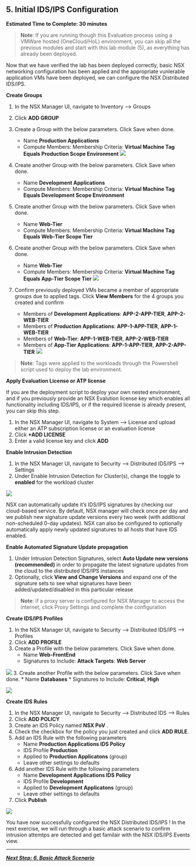 

## 5. Initial IDS/IPS Configuration
**Estimated Time to Complete: 30 minutes**

> **Note**: If you are running though this Evaluation process using a VMWare hosted (OneCloud/HoL) environment, you can skip all the previous modules and start with this lab module (5), as everything has already been deployed. 

Now that we have verified the lab has been deployed correctly, basic NSX networking configuration has been applied and the appropriate vunlerable application VMs have been deployed, we can configure the NSX Distributed IDS/IPS.

**Create Groups**
1.	In the NSX Manager UI, navigate to Inventory -->  Groups 
2. Click **ADD GROUP**
3.	Create a Group with the below parameters. Click Save when done.
    * Name **Production Applications**
    * Compute Members: Membership Criteria: **Virtual Machine Tag Equals Production Scope Environment**
    ![](assets/images/IDPS_POC_7.PNG)     
3.	Create another Group with the below parameters. Click Save when done.
    * Name **Development Applications**
    * Compute Members: Membership Criteria: **Virtual Machine Tag Equals Development Scope Environment**
4.	Create another Group with the below parameters. Click Save when done.
    * Name **Web-Tier**
    * Compute Members: Membership Criteria: **Virtual Machine Tag Equals Web-Tier Scope Tier**	
5.	Create another Group with the below parameters. Click Save when done.
    * Name **Web-Tier**
    * Compute Members: Membership Criteria: **Virtual Machine Tag Equals App-Tier Scope Tier**
    ![](assets/images/IDPS_POC_46.PNG)

6. Confirm previously deployed VMs became a member of appropriate groups due to applied tags. Click **View Members** for the 4 groups you created and confirm
    * Members of **Development Applications**: **APP-2-APP-TIER**, **APP-2-WEB-TIER**
    * Members of **Production Applications**: **APP-1-APP-TIER**, **APP-1-WEB-TIER**
	* Members of **Web-Tier**: **APP-1-WEB-TIER**, **APP-2-WEB-TIER**
    * Members of **App-Tier Applications**: **APP-1-APP-TIER**, **APP-2-APP-TIER**
    ![](assets/images/IDPS_POC_9.PNG)    
    
> **Note**: Tags were applied to the workloads through the Powershell script used to deploy the lab environment.

**Apply Evaluation License or ATP license**

If you are the deployment script to deploy your own nested environment, and if you previously provide an NSX Evalution license key which enables all functionality including IDS/IPS, or if the required license is already present, you can skip this step. 
1.	In the NSX Manager UI, navigate to System --> License and upload either an ATP subscription license or an evaluation license
2.	Click **+ADD LICENSE** 
3.	Enter a valid license key and click **ADD**


**Enable Intrusion Detection**
1.	In the NSX Manager UI, navigate to Security -->  Distributed IDS/IPS --> Settings
2.	Under Enable Intrusion Detection for Cluster(s), change the toggle to **enabled** for the workload cluster

![](assets/images/IDPS_POC_45.PNG)

NSX can automatically update it’s IDS/IPS signatures by checking our cloud-based service. By default, NSX manager will check once per day and we publish new signature update versions every two week (with additional non-scheduled 0-day updates). NSX can also be configured to optionally automatically apply newly updated signatures to all hosts that have IDS enabled.

**Enable Automated Signature Update propagation**
1.	Under Intrusion Detection Signatures, select **Auto Update new versions (recommended)** in order to propagate the latest signature updates from the cloud to the distributed IDS/IPS instances
2.	Optionally, click **View and Change Versions** and expand one of the signature sets to see what signatures have been added/updated/disabled in this particular release 

> **Note**: if a proxy server is configured for NSX Manager to access the internet, click Proxy Settings and complete the configuration


**Create IDS/IPS Profiles**
1.	In the NSX Manager UI, navigate to Security -->  Distributed IDS/IPS --> Profiles
2. Click **ADD PROFILE**
3.	Create a Profile with the below parameters. Click Save when done.
    * Name **Web-FrontEnd**
    * Signatures to Include: **Attack Targets**: **Web Server**
	
![](assets/images/IDPS_POC_47.PNG)
3.	Create another Profile with the below parameters. Click Save when done.
    * Name **Databases**
    * Signatures to Include: **Critical**, **High**

![](assets/images/IDPS_POC_6.PNG)

**Create IDS Rules**
1.	In the NSX Manager UI, navigate to Security -->  Distributed IDS --> Rules
2. Click **ADD POLICY**
3.	Create an IDS Policy named **NSX PoV** .
4. Check the checkbox for the policy you just created and click **ADD RULE**.
5. Add an IDS Rule with the following parameters
    * Name **Production Applications IDS Policy**
    * IDS Profile **Production**
    * Applied to **Production Applicatons** (group)
    * Leave other settings to defaults
6. Add another IDS Rule with the following parameters
    * Name **Development Applications IDS Policy**
    * IDS Profile **Development**
    * Applied to **Development Applicatons** (group)
    * Leave other settings to defaults
7. Click **Publish**

![](assets/images/IDPS_POC_10.PNG)

You have now successfully configured the NSX Distributed IDS/IPS ! In the next exercise, we will run through a basic attack scenario to confirm intrusion attemtps are detected and get familair with the NSX IDS/IPS Events view.

---

[***Next Step: 6. Basic Attack Scenario***](/docs/6-BasicAttackScenario.md)
